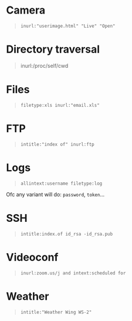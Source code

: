 # Camera

> `inurl:"userimage.html" "Live" "Open"`

# Directory traversal

> inurl:/proc/self/cwd

# Files

> `filetype:xls inurl:"email.xls"`

# FTP

> `intitle:"index of" inurl:ftp`

# Logs

> `allintext:username filetype:log`

Ofc any variant will do: `password`, `token`...

# SSH

> `intitle:index.of id_rsa -id_rsa.pub`

# Videoconf

> `inurl:zoom.us/j and intext:scheduled for`

# Weather

> `intitle:"Weather Wing WS-2"`
